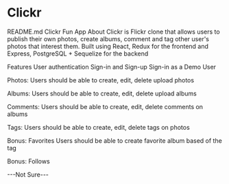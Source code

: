 # Clickr

README.md
Clickr Fun App
About
Clickr is Flickr clone that allows users to publish their own photos, create albums, comment and tag other user's photos that interest them.
Built using React, Redux for the frontend and Express, PostgreSQL + Sequelize for the backend

Features
User authentication
Sign-in and Sign-up
Sign-in as a Demo User

Photos:
Users should be able to create, edit, delete upload photos

Albums:
Users should be able to create, edit, delete upload albums

Comments:
Users should be able to create, edit, delete comments on albums

Tags:
Users should be able to create, edit, delete tags on photos

Bonus: Favorites
Users should be able to create favorite album based of the tag

Bonus: Follows

---Not Sure---
